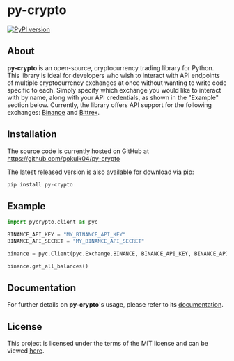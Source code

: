 # py-crypto
[![PyPI version](https://badge.fury.io/py/py-crypto.svg)](https://badge.fury.io/py/py-crypto)

## About
**py-crypto** is an open-source, cryptocurrency trading library for Python. This library is ideal for developers who wish to interact with API endpoints of multiple cryptocurrency exchanges at once without wanting to write code specific to each. Simply specify which exchange you would like to interact with by name, along with your API credentials, as shown in the "Example" section below. Currently, the library offers API support for the following exchanges: [Binance](https://www.binance.com/) and [Bittrex](https://www.bittrex.com/).

## Installation
The source code is currently hosted on GitHub at https://github.com/gokulk04/py-crypto

The latest released version is also available for download via pip:
```python
pip install py-crypto
```

## Example

```python
import pycrypto.client as pyc

BINANCE_API_KEY = "MY_BINANCE_API_KEY"
BINANCE_API_SECRET = "MY_BINANCE_API_SECRET"

binance = pyc.Client(pyc.Exchange.BINANCE, BINANCE_API_KEY, BINANCE_API_SECRET)

binance.get_all_balances()
```

## Documentation
For further details on **py-crypto**'s usage, please refer to its [documentation](https://github.com/gokulk04/py-crypto/wiki/Documentation).

## License
This project is licensed under the terms of the MIT license and can be viewed [here](https://github.com/gokulk04/py-crypto/blob/master/LICENSE).
